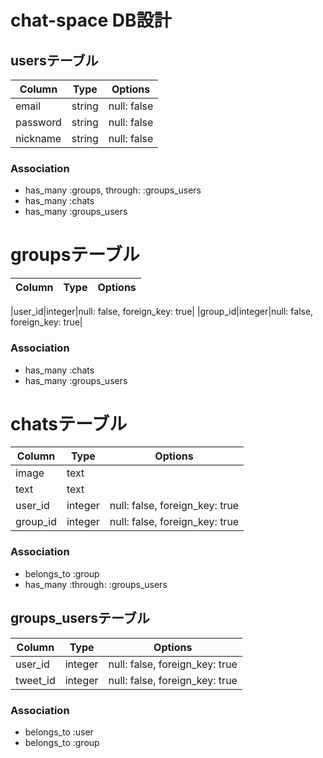 # chat-space DB設計

## usersテーブル
|Column|Type|Options|
|------|----|-------|
|email|string|null: false|
|password|string|null: false|
|nickname|string|null: false|index: true|
### Association
- has_many :groups, through: :groups_users
- has_many :chats
- has_many :groups_users

# groupsテーブル
|Column|Type|Options|
|------|----|-------|

|user_id|integer|null: false, foreign_key: true|
|group_id|integer|null: false, foreign_key: true|
### Association
- has_many :chats
- has_many :groups_users

# chatsテーブル
|Column|Type|Options|
|------|----|-------|
|image|text||
|text|text||
|user_id|integer|null: false, foreign_key: true|
|group_id|integer|null: false, foreign_key: true|
### Association
- belongs_to :group
- has_many :through: :groups_users

## groups_usersテーブル
|Column|Type|Options|
|------|----|-------|
|user_id|integer|null: false, foreign_key: true|
|tweet_id|integer|null: false, foreign_key: true|
### Association
- belongs_to :user
- belongs_to :group